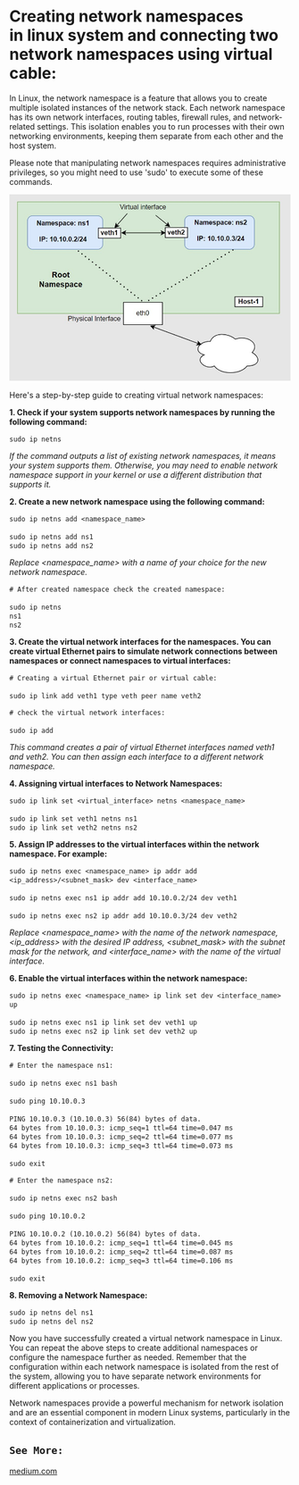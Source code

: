 **Creating network namespaces in linux system and connecting two network namespaces using virtual cable:**
===

In Linux, the network namespace is a feature that allows you to create multiple isolated instances of the network stack. Each network namespace has its own network interfaces, routing tables, firewall rules, and network-related settings. This isolation enables you to run processes with their own networking environments, keeping them separate from each other and the host system.

Please note that manipulating network namespaces requires administrative privileges, so you might need to use 'sudo' to execute some of these commands.

![Screenshot](./assets/network-namespaces.jpg)

Here's a step-by-step guide to creating virtual network namespaces:

**1. Check if your system supports network namespaces by running the following command:**
```
sudo ip netns
```
_If the command outputs a list of existing network namespaces, it means your system supports them. Otherwise, you may need to enable network namespace support in your kernel or use a different distribution that supports it._

**2. Create a new network namespace using the following command:**
```
sudo ip netns add <namespace_name>

sudo ip netns add ns1
sudo ip netns add ns2
```
_Replace <namespace_name> with a name of your choice for the new network namespace._

```
# After created namespace check the created namespace:

sudo ip netns
ns1
ns2
```
**3. Create the virtual network interfaces for the namespaces. You can create virtual Ethernet pairs to simulate network connections between namespaces or connect namespaces to virtual interfaces:**
```
# Creating a virtual Ethernet pair or virtual cable:

sudo ip link add veth1 type veth peer name veth2
```

```
# check the virtual network interfaces:

sudo ip add
```

_This command creates a pair of virtual Ethernet interfaces named veth1 and veth2. You can then assign each interface to a different network namespace._

**4. Assigning virtual interfaces to Network Namespaces:**
```
sudo ip link set <virtual_interface> netns <namespace_name>

sudo ip link set veth1 netns ns1
sudo ip link set veth2 netns ns2
```

**5. Assign IP addresses to the virtual interfaces within the network namespace. For example:**

```
sudo ip netns exec <namespace_name> ip addr add <ip_address>/<subnet_mask> dev <interface_name>

sudo ip netns exec ns1 ip addr add 10.10.0.2/24 dev veth1

sudo ip netns exec ns2 ip addr add 10.10.0.3/24 dev veth2
```

_Replace <namespace_name> with the name of the network namespace, <ip_address> with the desired IP address, <subnet_mask> with the subnet mask for the network, and <interface_name> with the name of the virtual interface._

**6. Enable the virtual interfaces within the network namespace:**
```
sudo ip netns exec <namespace_name> ip link set dev <interface_name> up

sudo ip netns exec ns1 ip link set dev veth1 up
sudo ip netns exec ns2 ip link set dev veth2 up
```

**7. Testing the Connectivity:**
```
# Enter the namespace ns1: 

sudo ip netns exec ns1 bash

sudo ping 10.10.0.3

PING 10.10.0.3 (10.10.0.3) 56(84) bytes of data.
64 bytes from 10.10.0.3: icmp_seq=1 ttl=64 time=0.047 ms
64 bytes from 10.10.0.3: icmp_seq=2 ttl=64 time=0.077 ms
64 bytes from 10.10.0.3: icmp_seq=3 ttl=64 time=0.073 ms

sudo exit
```
```
# Enter the namespace ns2: 

sudo ip netns exec ns2 bash

sudo ping 10.10.0.2     

PING 10.10.0.2 (10.10.0.2) 56(84) bytes of data.
64 bytes from 10.10.0.2: icmp_seq=1 ttl=64 time=0.045 ms
64 bytes from 10.10.0.2: icmp_seq=2 ttl=64 time=0.087 ms
64 bytes from 10.10.0.2: icmp_seq=3 ttl=64 time=0.106 ms

sudo exit
```

**8. Removing a Network Namespace:**
```
sudo ip netns del ns1
sudo ip netns del ns2
```



Now you have successfully created a virtual network namespace in Linux. You can repeat the above steps to create additional namespaces or configure the namespace further as needed. Remember that the configuration within each network namespace is isolated from the rest of the system, allowing you to have separate network environments for different applications or processes.

Network namespaces provide a powerful mechanism for network isolation and are an essential component in modern Linux systems, particularly in the context of containerization and virtualization.

`See More:`
--
[medium.com](https://medium.com/@technbd)
